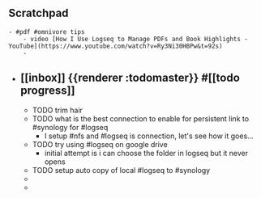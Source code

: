 ## Scratchpad
	- #pdf #omnivore tips
		- video [How I Use Logseq to Manage PDFs and Book Highlights - YouTube](https://www.youtube.com/watch?v=Ry3Ni30HBPw&t=92s)
		-
- ## [[inbox]] {{renderer :todomaster}} #[[todo progress]]
	- TODO trim hair
	- TODO what is the best connection to enable for persistent link to #synology for #logseq
		- I setup #nfs and #logseq is connection, let's see how it goes...
	- TODO try using #logseq on google drive
		- initial attempt is i can choose the folder in logseq but it never opens
	- TODO  setup auto copy of local #logseq to #synology
	-
	-